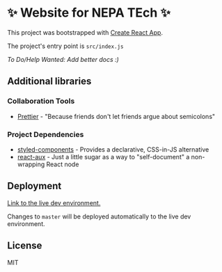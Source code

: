 # ✨ Website for NEPA TEch ✨

This project was bootstrapped with [Create React App](https://github.com/facebookincubator/create-react-app).

The project's entry point is `src/index.js`

*To Do/Help Wanted: Add better docs :)*

## Additional libraries

### Collaboration Tools

- [Prettier](https://github.com/prettier/prettier) - "Because friends don't let friends argue about semicolons"

### Project Dependencies

- [styled-components](https://www.styled-components.com/) - Provides a declarative, CSS-in-JS alternative
- [react-aux](https://www.npmjs.com/package/react-aux) - Just a little sugar as a way to "self-document" a non-wrapping React node

## Deployment

[Link to the live dev environment.](https://chauffer-rodney-82363.netlify.com/)

Changes to `master` will be deployed automatically to the live dev environment.

## License

MIT